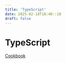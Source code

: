 ```yaml
---
title: 'TypeScript'
date: 2025-02-18T18:40::10
draft: false
---
```


# TypeScript

[Cookbook](TypeScript%20ca2b6510e8bf4dd7aa24b2fcbd015fbe/Cookbook%20a71251bf097c4f6d8e0d547da0be4871.md)
